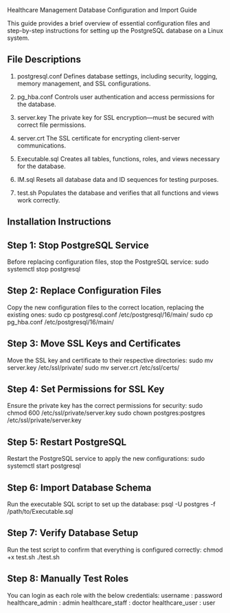 Healthcare Management Database Configuration and Import Guide


This guide provides a brief overview of essential configuration files and 
step-by-step instructions for setting up the PostgreSQL database on a Linux system.

File Descriptions
-----------------
1. postgresql.conf
   Defines database settings, including security, logging, memory management, 
   and SSL configurations.

2. pg_hba.conf
   Controls user authentication and access permissions for the database.

3. server.key
   The private key for SSL encryption—must be secured with correct file permissions.

4. server.crt
   The SSL certificate for encrypting client-server communications.

5. Executable.sql
   Creates all tables, functions, roles, and views necessary for the database.

6. IM.sql
   Resets all database data and ID sequences for testing purposes.

7. test.sh
   Populates the database and verifies that all functions and views work correctly.

Installation Instructions
------------------------

Step 1: Stop PostgreSQL Service
------------------------
Before replacing configuration files, stop the PostgreSQL service:
    sudo systemctl stop postgresql

Step 2: Replace Configuration Files
-----------------------
Copy the new configuration files to the correct location, replacing the existing ones:
    sudo cp postgresql.conf /etc/postgresql/16/main/
    sudo cp pg_hba.conf /etc/postgresql/16/main/

Step 3: Move SSL Keys and Certificates
-----------------------
Move the SSL key and certificate to their respective directories:
    sudo mv server.key /etc/ssl/private/
    sudo mv server.crt /etc/ssl/certs/

Step 4: Set Permissions for SSL Key
-----------------------
Ensure the private key has the correct permissions for security:
    sudo chmod 600 /etc/ssl/private/server.key
    sudo chown postgres:postgres /etc/ssl/private/server.key

Step 5: Restart PostgreSQL
-----------------------
Restart the PostgreSQL service to apply the new configurations:
    sudo systemctl start postgresql

Step 6: Import Database Schema
-----------------------
Run the executable SQL script to set up the database:
    psql -U postgres -f /path/to/Executable.sql

Step 7: Verify Database Setup
-----------------------
Run the test script to confirm that everything is configured correctly:
    chmod +x test.sh
    ./test.sh

Step 8: Manually Test Roles
-----------------------
You can login as each role with the below credentials:
username : password
healthcare_admin : admin
healthcare_staff : doctor
healthcare_user : user
